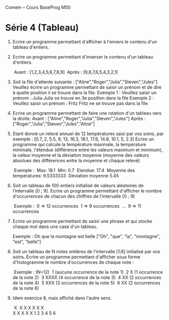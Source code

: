 
Comem – Cours BaseProg M50

# Série 4 (Tableau)

1. Ecrire un programme permettant d'afficher à l'envers le contenu d'un tableau d'entiers.

2. Ecrire un programme permettant d'inverser le contenu d'un tableau d'entiers.

   ​	Avant : [1,2,3,4,5,6,7,8,9]
   ​	Après : [9,8,7,6,5,4,3,2,1] 

3. Soit la file d'attente suivante : ["Aline","Roger","Julia","Steven","Jules"]
   Veuillez écrire un programme permettant de saisir un prénom et de dire à quelle position il se trouve dans la file.
   	Exemple 1 :
   			Veuillez saisir un prénom :
   			Julia
   			Julia se trouve en 3e  position dans la file
   	Exemple 2 :
   			Veuillez saisir un prénom :
   			Fritz
   			Fritz ne se trouve pas dans la file

4. Ecrire un programme permettant de faire une rotation d'un tableau vers la droite.
   Avant : ["Aline","Roger","Julia","Steven","Jules"]
   Après : ["Roger","Julia","Steven","Jules","Aline"] 

5. Etant donné un relevé annuel de 12 températures saisi par vos soins, 
   par exemple : [0.7,  2,  5.5,  9,  13,  16.3,  18.1,  17.6,  14.8,  10.1,  5,  2.3]
   Ecrire un programme qui calcule la température maximale, la température minimale, l'étendue (différence entre les valeurs maximum et minimum), la valeur moyenne et la déviation moyenne (moyenne des valeurs absolues des différences entre la moyenne et chaque relevé)

   ​	Exemple :
   ​		Max: 18.1
   ​		Min: 0.7
   ​        Etendue: 17.4
   ​        Moyenne des températures: 9.5333333
   ​		Déviation moyenne 5.45

6. Soit un tableau de 100 entiers initialisé de valeurs aléatoires de l’intervalle [0 ; 9].
   Ecrire un programme permettant d'afficher le nombre d'occurrences de chacun des chiffres de l’intervalle [0 ; 9]

   ​	Exemple :
   ​		0 => 12 occurrences
   ​		1 => 9 occurrences
   ​		…
   ​		9 => 11 occurrences

7. Ecrire un programme permettant de saisir une phrase et qui stocke chaque mot dans une case d'un tableau.

   Exemple :
   	Oh que la montagne est belle
   	["Oh", "que", "la", "montagne", "est", "belle"]

8. Soit un tableau de N notes entières de l'intervalle [1;6] initialisé par vos soins.
   Ecrire un programme permettant d'afficher sous forme d'histogramme le nombre d'occurrences de chaque note : 

   ​	Exemple : (N=12)
   ​		1           (aucune occurrence de la note 1)
   ​		2 X         (1 occurrence de la note 2)
   ​		3 XXXX      (4 occurrence de la note 3)
   ​		4 XX        (2 occurrences de la note 4)
   ​		5 XXX       (3 occurrences de la note 5)
   ​		6 XX        (2 occurrences de la note 6)

9. Idem exercice 8, mais affiché dans l'autre sens.  

   ​         X
   ​         X       X
            X   X   X   X                      
   ​     X   X   X   X   X 
    1   2   3   4   5   6
